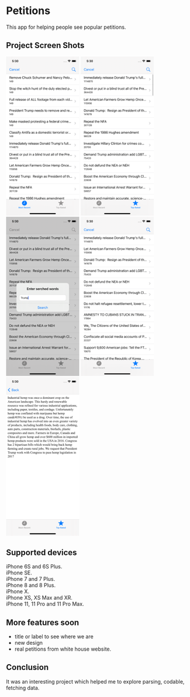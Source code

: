 # Petitions
This app for helping people see popular petitions.
 ## Project Screen Shots
<img src="Screen1.png" width="200"> <img src="Screen2.png" width="200">
<img src="Screen3.png" width="200"> <img src="Screen4.png" width="200">  <img src="Screen5.png" width="200"> 
## Supported devices
iPhone 6S and 6S Plus.  
iPhone SE.  
iPhone 7 and 7 Plus.  
iPhone 8 and 8 Plus.  
iPhone X.  
iPhone XS, XS Max and XR.  
iPhone 11, 11 Pro and 11 Pro Max.  
## More features soon 
- title or label to see where we are
- new design
- real petitions from white house website. 
## Conclusion 
It was an interesting project which helped me to explore parsing, codable, fetching data.
